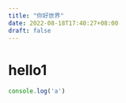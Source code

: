 ```yaml
---
title: "你好世界"
date: 2022-08-18T17:40:27+08:00
draft: false
---
```


# hello1
```js
console.log('a')

```

